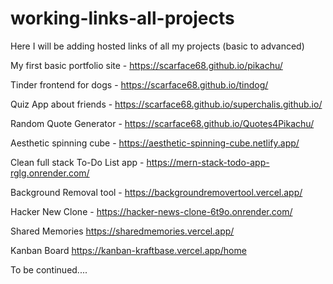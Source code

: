 # working-links-all-projects
Here I will be adding hosted links of all my projects (basic to advanced)

My first basic portfolio site - https://scarface68.github.io/pikachu/

Tinder frontend for dogs - https://scarface68.github.io/tindog/

Quiz App about friends - https://scarface68.github.io/superchalis.github.io/

Random Quote Generator - https://scarface68.github.io/Quotes4Pikachu/

Aesthetic spinning cube - https://aesthetic-spinning-cube.netlify.app/

Clean full stack To-Do List app - https://mern-stack-todo-app-rglg.onrender.com/

Background Removal tool - https://backgroundremovertool.vercel.app/

Hacker New Clone - https://hacker-news-clone-6t9o.onrender.com/

Shared Memories https://sharedmemories.vercel.app/

Kanban Board https://kanban-kraftbase.vercel.app/home

To be continued....
